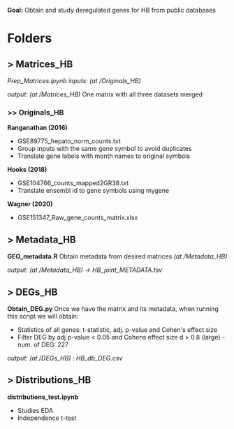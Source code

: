**Goal:** Obtain and study deregulated genes for HB from public databases

# Folders

## > Matrices_HB

*Prep_Matrices.ipynb*
*inputs: (at /Originals_HB)*

*output: (at /Matrices_HB)*
One matrix with all three datasets merged

### >> Originals_HB

**Ranganathan (2016)**

* GSE89775_hepato_norm_counts.txt
* Group inputs with the same gene symbol to avoid duplicates
* Translate gene labels with month names to original symbols

**Hooks (2018)**

* GSE104766_counts_mapped2GR38.txt
* Translate ensembl id to gene symbols using mygene

**Wagner (2020)**

* GSE151347_Raw_gene_counts_matrix.xlsx

## > Metadata_HB

**GEO_metadata.R**
Obtain metadata from desired matrices *(at /Metadata_HB)*

*output: (at /Metadata_HB) -> HB_joint_METADATA.tsv*

## > DEGs_HB

**Obtain_DEG.py**
Once we have the matrix and its metadata, when running this script we will obtain:

* Statistics of all genes: t-statistic, adj. p-value and Cohen's effect size
* Filter DEG by adj p-value < 0.05 and Cohens effect size d > 0.8 (large) - num. of DEG: 227

*output: (at /DEGs_HB) : HB_db_DEG.csv*

## > Distributions_HB

**distributions_test.ipynb**

* Studies EDA
* Independence t-test